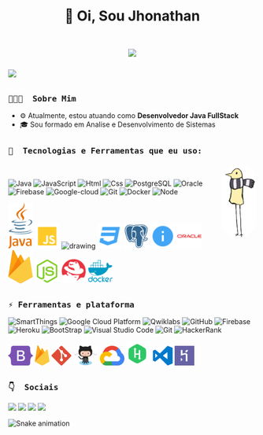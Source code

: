 <div align="center">
 <h1>👋 Oi, Sou Jhonathan<h1>
   <img src="https://komarev.com/ghpvc/?username=jhonathandosreis&label=Profile+Views&style=for-the-badge">
</div>
  
![](https://github.com/amandewatnitrr/amandewatnitrr/blob/main/header_.png)
  
##  
<h3><b><samp>👨🏻‍💻 &nbsp;Sobre Mim</samp></b></h3>
  
- ⚙️ Atualmente, estou atuando como **Desenvolvedor Java FullStack**
- 🎓 Sou formado em Analise e Desenvolvimento de Sistemas

##
<h3><b><samp>🧰 &nbsp;Tecnologias e Ferramentas que eu uso:</samp></b></h3>
 
<img align="right" alt="Jhonathan-pic" height="150" style="border-radius:50px;" src="https://github.com/jhonathandosreis/jhonathandosreis/blob/main/terminal.gif">
&nbsp; 
  
![Java](https://img.shields.io/badge/Java-FF5733?style=flat-square&logo=Java&logoColor=white)
![JavaScript](https://img.shields.io/badge/JavaScript-F7DF1E?style=flat-square&logo=JavaScript&logoColor=white)
![Html](https://img.shields.io/badge/Html-FFA500?style=flat-square&logo=c%2B%2B&logoColor=white)
![Css](https://img.shields.io/badge/css-0000FF?style=flat-square&logo=css&logoColor=white)
![PostgreSQL](https://img.shields.io/badge/PostgreSQL-00FFFF?style=flat-square&logo=PostgreSQL&logoColor=white)
![Oracle](https://img.shields.io/badge/Oracle-FF5733?style=flat-square&logo=Oracle&logoColor=white)
![Firebase](https://img.shields.io/badge/Firebase-FFA500?style=flat-square&logo=Firebase&logoColor=white)
![Google-cloud](https://img.shields.io/badge/Google-cloud-4285F4?style=flat-square&logo=Google-cloud&logoColor=white&color=4285F4,FFBA00,DB4437,0F9D58)
![Git](https://img.shields.io/badge/Git-FFA500?style=flat-square&logo=Git&logoColor=white)
![Docker](https://img.shields.io/badge/Docker-0000FF?style=flat-square&logo=MathWorks&logoColor=white)
![Node](https://img.shields.io/badge/Node-008000?style=flat-square&logo=Node&logoColor=white)

<span>
<img src="https://github.com/jhonathandosreis/jhonathandosreis/blob/main/imgs/java.svg" alt="drawing" width="50"/>
<img src="https://github.com/jhonathandosreis/jhonathandosreis/blob/main/imgs/javascript.svg" alt="drawing" width="50"/>
<img src="https://github.com/jhonathandosreis/jhonathandosreis/blob/main/imgs/htm.svg" alt="drawing" width="50"/>
<img src="https://github.com/jhonathandosreis/jhonathandosreis/blob/main/imgs/css.svg" alt="drawing" width="50"/>
<img src="https://github.com/jhonathandosreis/jhonathandosreis/blob/main/imgs/postgresql.svg" alt="drawing" width="50"/>
<img src="https://github.com/jhonathandosreis/jhonathandosreis/blob/main/imgs/readme.svg" alt="drawing" width="50"/>
<img src="https://github.com/jhonathandosreis/jhonathandosreis/blob/main/imgs/oracle.svg" alt="drawing" width="50"/>
<img src="https://github.com/jhonathandosreis/jhonathandosreis/blob/main/imgs/firebase.svg" alt="drawing" width="50"/>
<img src="https://github.com/jhonathandosreis/jhonathandosreis/blob/main/imgs/node.svg" alt="drawing" width="50"/>
<img src="https://github.com/jhonathandosreis/jhonathandosreis/blob/main/imgs/redhat.svg" alt="drawing" width="50"/>
<img src="https://github.com/jhonathandosreis/jhonathandosreis/blob/main/imgs/docker.svg" alt="drawing" width="50"/>
</span>
&nbsp;
  
##
<h3><b><samp>⚡&nbsp;Ferramentas e plataforma</samp></b></h3>

![SmartThings](https://img.shields.io/badge/SmartThings-777BB4?style=flat-square&logo=SmartThings&logoColor=white)
![Google Cloud Platform](https://img.shields.io/badge/Google_Cloud-4285F4?style=flat-square&logo=google-cloud&logoColor=white)
![Qwiklabs](https://img.shields.io/badge/Qwiklabs-F5CD0E?style=flat-square&logo=Qwiklabs&logoColor=800000)
![GitHub](https://img.shields.io/badge/GitHub-181717?style=flat-square&logo=github)
![Firebase](https://img.shields.io/badge/Firebase-ffcb2c?style=flat-square&logo=Firebase&logoColor=DD1100)
![Heroku](https://img.shields.io/badge/Heroku-430098?style=flat-square&logo=Heroku&logoColor=white)
![BootStrap](https://img.shields.io/badge/Bootstrap-7952B3?style=flat-square&logo=bootstrap&logoColor=white)
![Visual Studio Code](https://img.shields.io/badge/Visual_Studio_Code-007ACC?style=flat-square&logo=Visual-Studio-Code&logoColor=white)
![Git](https://img.shields.io/badge/Git-F05032?style=flat-square&logo=Git&logoColor=white)
![HackerRank](https://img.shields.io/badge/HackerRank-107C10?style=flat-square&logo=HackerRank&logoColor=black)
  
<span>
<img src="https://github.com/jhonathandosreis/jhonathandosreis/blob/main/imgs/bootstrap-5-1.svg" alt="drawing" width="50"/>
<img src="https://github.com/jhonathandosreis/jhonathandosreis/blob/main/imgs/firebase-1.svg" alt="drawing" width="30"/>
<img src="https://github.com/jhonathandosreis/jhonathandosreis/blob/main/imgs/git-icon.svg" alt="drawing" width="40"/>
<img src="https://github.com/jhonathandosreis/jhonathandosreis/blob/main/imgs/Octocat.png" alt="drawing" width="50"/>
<img src="https://github.com/jhonathandosreis/jhonathandosreis/blob/main/imgs/google-cloud-1.svg" alt="drawing" width="50"/>
<img src="https://github.com/jhonathandosreis/jhonathandosreis/blob/main/imgs/hackerrank.svg" alt="drawing" width="50"/>
<img src="https://github.com/jhonathandosreis/jhonathandosreis/blob/main/imgs/visual-studio-code.svg" alt="drawing" width="40"/>
<img src="https://github.com/jhonathandosreis/jhonathandosreis/blob/main/imgs/heroku-4.svg" alt="drawing" width="40"/>
</span> 
  
##
<h3><b><samp>👇 &nbsp;Sociais</samp></b></h3>

 <a href="https://www.twitch.tv/jhonathandrss" target="_blank"><img src="https://img.shields.io/badge/Twitch-9146FF?style=for-the-badge&logo=twitch&logoColor=white" target="_blank"></a>
  <a href="https://instagram.com/jhonathandrs" target="_blank"><img src="https://img.shields.io/badge/-Instagram-%23E4405F?style=for-the-badge&logo=instagram&logoColor=white" target="_blank"></a>
  <a href = "mailto:jhonathandeveloper2022@gmail.com"><img src="https://img.shields.io/badge/-Gmail-%23333?style=for-the-badge&logo=gmail&logoColor=white" target="_blank"></a>
  <a href="https://www.linkedin.com/in/jhonathandosreis" target="_blank"><img src="https://img.shields.io/badge/-LinkedIn-%230077B5?style=for-the-badge&logo=linkedin&logoColor=white" target="_blank"></a> 
</div>
  
![Snake animation](https://github.com/jhonathandosreis/jhonathandosreis/blob/output/github-contribution-grid-snake.svg)
